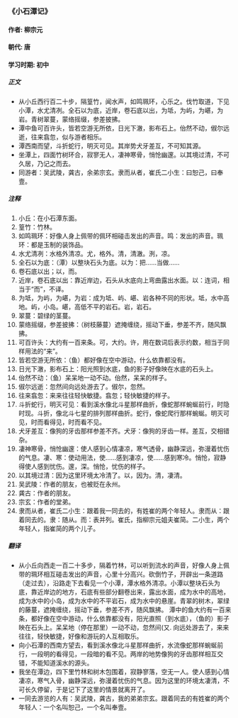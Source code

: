 ### 《小石潭记》

#### 作者: 柳宗元

#### 朝代: 唐

#### 学习时期: 初中

##### **正文**

- 从小丘西行百二十步，隔篁竹，闻水声，如鸣珮环，心乐之。伐竹取道，下见小潭，水尤清冽。全石以为底，近岸，卷石底以出，为坻，为屿，为嵁，为岩。青树翠蔓，蒙络摇缀，参差披拂。
- 潭中鱼可百许头，皆若空游无所依，日光下澈，影布石上。佁然不动，俶尔远逝，往来翕忽，似与游者相乐。
- 潭西南而望，斗折蛇行，明灭可见。其岸势犬牙差互，不可知其源。
- 坐潭上，四面竹树环合，寂寥无人，凄神寒骨，悄怆幽邃。以其境过清，不可久居，乃记之而去。
- 同游者：吴武陵，龚古，余弟宗玄。隶而从者，崔氏二小生：曰恕己，曰奉壹。

##### **注释**

1. 小丘：在小石潭东面。
2. 篁竹：竹林。
3. 如鸣珮环：好像人身上佩带的佩环相碰击发出的声音。鸣：发出的声音。珮环：都是玉制的装饰品。
4. 水尤清冽：水格外清凉。尤，格外。清，清澈。洌，凉。
5. 全石以为底：（潭）以整块石头为底。以为：把……当做……
6. 卷石底以出；以，而。
7. 近岸，卷石底以出：靠近岸边，石头从水底向上弯曲露出水面。以：连词，相当于“而”，不译。
8. 为坻，为屿，为嵁，为岩：成为坻、屿、嵁、岩各种不同的形状。坻，水中高地。屿，小岛。嵁，高低不平的岩石。岩，岩石。
9. 翠蔓：碧绿的茎蔓。
10. 蒙络摇缀，参差披拂：（树枝藤蔓）遮掩缠绕，摇动下垂，参差不齐，随风飘拂。
11. 可百许头：大约有一百来条。可，大约。许，用在数词后表示约数，相当于同样用法的“来”。
12. 皆若空游无所依：（鱼）都好像在空中游动，什么依靠都没有。
13. 日光下澈，影布石上：阳光照到水底，鱼的影子好像映在水底的石头上。
14. 佁然不动：（鱼）呆呆地一动不动。佁然，呆呆的样子。
15. 俶尔远逝：忽然间向远处游去了。俶尔，忽然。
16. 往来翕忽：来来往往轻快敏捷。翕忽；轻快敏捷的样子。
17. 斗折蛇行，明灭可见：看到溪水像北斗星那样曲折，像蛇那样蜿蜒前行，时隐时现。斗折，像北斗七星的排列那样曲折。蛇行，像蛇爬行那样蜿蜒。明灭可见，时而看得见，时而看不见。
18. 犬牙差互：像狗的牙齿那样参差不齐。犬牙：像狗的牙齿一样。差互，交相错杂。
19. 凄神寒骨，悄怆幽邃：使人感到心情凄凉，寒气透骨，幽静深远，弥漫着忧伤的气息。凄、寒：使动用法，使……感到凄凉，使……感到寒冷。悄怆，寂静得使人感到忧伤。邃，深。悄怆，忧伤的样子。
20. 以其境过清：因为这里环境太冷清了。以，因为。清，凄清。
21. 吴武陵：作者的朋友，也被贬在永州。
22. 龚古：作者的朋友。
23. 宗玄：作者的堂弟。
24. 隶而从者，崔氏二小生：跟着我一同去的，有姓崔的两个年轻人。隶而从：跟着同去的。隶：随从。而：表并列。崔氏，指柳宗元姐夫崔简。二小生，两个年轻人，指崔简的两个儿子。

##### **翻译**

- 从小丘向西走一百二十多步，隔着竹林，可以听到流水的声音，好像人身上佩带的珮环相互碰击发出的声音，心里十分高兴。砍倒竹子，开辟出一条道路（走过去），沿路走下去看见一个小潭，潭水格外清凉。小潭以整块石头为底，靠近岸边的地方，石底有些部分翻卷出来，露出水面，成为水中的高地，成为水中的小岛，成为水中的不平岩石，成为水中的悬崖。青翠的树木，翠绿的藤蔓，遮掩缠绕，摇动下垂，参差不齐，随风飘拂。 潭中的鱼大约有一百来条，都好像在空中游动，什么依靠都没有，阳光直照（到水底），（鱼的）影子映在石头上。呆呆地（停在那里）一动不动，忽然间(又. 向远处游去了，来来往往，轻快敏捷，好像和游玩的人互相取乐。
- 向小石潭的西南方望去，看到溪水像北斗星那样曲折，水流像蛇那样蜿蜒前行，一段明的看得见，一段暗的看不见。两岸的地势像狗的牙齿那样相互交错，不能知道溪水的源头。
- 我坐在潭边，四下里竹林和树木包围着，寂静寥落，空无一人。使人感到心情凄凉，寒气入骨，幽静深远，弥漫着忧伤的气息。因为这里的环境太凄清，不可长久停留，于是记下了这里的情景就离开了。
- 一同去游览的人有：吴武陵，龚古，我的弟弟宗玄。跟着同去的有姓崔的两个年轻人：一个名叫恕己，一个名叫奉壹。